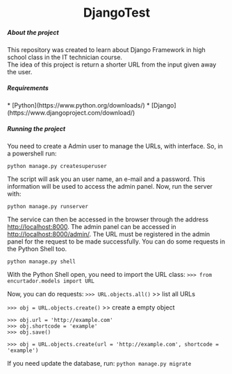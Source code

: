 <center> <h1> DjangoTest </h1> </center>

<h5> About the project </h5>

This repository was created to learn about Django Framework in high school class in the IT technician course.  
The idea of this project is return a shorter URL from the input given away the user. 

<h5>Requirements</h5>
* [Python](https://www.python.org/downloads/)
* [Django](https://www.djangoproject.com/download/)

<h5>Running the project</h5>

You need to create a Admin user to manage the URLs, with interface. So, in a powershell run: 

`python manage.py createsuperuser`

The script will ask you an user name, an e-mail and a password. This information will be used to access the admin panel. 
Now, run the server with: 

`python manage.py runserver`

The service can then be accessed in the browser through the address <http://localhost:8000>. The admin panel can be accessed in <http://localhost:8000/admin/>. 
The URL must be registered in the admin panel for the request to be made successfully. You can do some requests in the Python Shell too. 

`python manage.py shell`

With the Python Shell open, you need to import the URL class: 
`>>> from encurtador.models import URL`

Now, you can do requests: 
`>>> URL.objects.all()` >> list all URLs

`>>> obj = URL.objects.create()` >> create a empty object

```
>>> obj.url = 'http://example.com' 
>>> obj.shortcode = 'example'
>>> obj.save() 
```

`>>> obj = URL.objects.create(url = 'http://example.com', shortcode = 'example')` 

If you need update the database, run: 
`python manage.py migrate`
